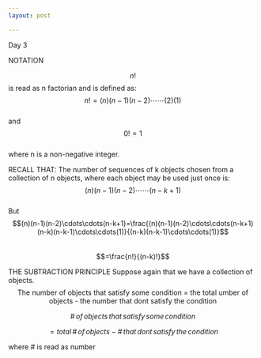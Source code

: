 ```yaml
---
layout: post

---
```

Day 3

NOTATION

$$n!$$ is read as n factorian and is defined as:  
$$n!=(n)(n-1)(n-2)\cdots\cdots(2)(1)$$  
and $$0!=1$$  
where n is a non-negative integer.  

RECALL THAT:
The number of sequences of k objects chosen from a collection of n objects, where each object may be used just once is: $$(n)(n-1)(n-2)\cdots\cdots(n-k+1)$$  
But  
$$(n)(n-1)(n-2)\cdots\cdots(n-k+1)=\frac{(n)(n-1)(n-2)\cdots\cdots(n-k+1)(n-k)(n-k-1)\cdots\cdots(1)}{(n-k)(n-k-1)\cdots\cdots(1)}$$  
$$=\frac{n!}{(n-k)!}$$  

THE SUBTRACTION PRINCIPLE
Suppose again that we have a collection of objects.  
$$\text{The number of objects that satisfy some condition = the total umber of objects - the number that dont satisfy the condition}$$ 
 
$$\#\,of\,objects\,that\,satisfy\,some\,condition$$

$$=total\,\#\,of\,objects-\#\,that\,dont\,satisfy\,the\,condition$$

where \# is read as number
